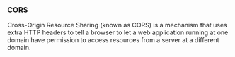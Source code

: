 ### CORS

Cross-Origin Resource Sharing (known as CORS) is a mechanism that uses extra HTTP headers to tell a browser to let a web application running at one domain have permission to access resources from a server at a different domain.
